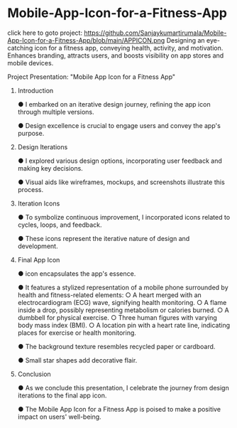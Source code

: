 # Mobile-App-Icon-for-a-Fitness-App
click here to goto project: https://github.com/Sanjaykumartirumala/Mobile-App-Icon-for-a-Fitness-App/blob/main/APPICON.png
Designing an eye-catching icon for a fitness app, conveying health, activity, and motivation. Enhances branding, attracts users, and boosts visibility on app stores and mobile devices.
 
Project Presentation: "Mobile App Icon for a Fitness App" 
1.	Introduction
	
     ●	I embarked on an iterative design journey, refining the app icon through multiple versions.
 
     ●	Design excellence is crucial to engage users and convey the app's purpose.

2.	Design Iterations
	
     ●	I explored various design options, incorporating user feedback and making key decisions.
 
     ●	Visual aids like wireframes, mockups, and screenshots illustrate this process.
 
3.	Iteration Icons
	 
     ●	To symbolize continuous improvement, I incorporated icons related to cycles, loops, and feedback.

     ●	These icons represent the iterative nature of design and development.

4.	Final App Icon
	
     ●	icon encapsulates the app's essence.

     ●	It features a stylized representation of a mobile phone surrounded by health and fitness-related elements: 
        ○ A heart merged with an electrocardiogram (ECG) wave, signifying health monitoring. 
        ○ A flame inside a drop, possibly representing metabolism or calories burned. 
        ○ A dumbbell for physical exercise. 
        ○ Three human figures with varying body mass index (BMI). 
        ○ A location pin with a heart rate line, indicating places for exercise or health monitoring. 

     ●	The background texture resembles recycled paper or cardboard. 

     ●	Small star shapes add decorative flair.

5.	Conclusion
	
     ●	As we conclude this presentation, I celebrate the journey from design iterations to the final app icon.

     ●	The Mobile App Icon for a Fitness App is poised to make a positive impact on users' well-being. 
 
